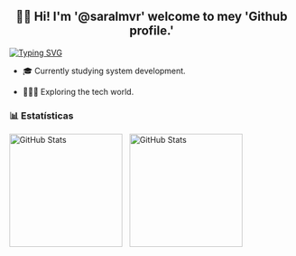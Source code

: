 ## <div align="center"> 👋🏽 Hi! I'm '@saralmvr' welcome to mey 'Github profile.' </div>
<a href="https://git.io/typing-svg"><img src="https://readme-typing-svg.herokuapp.com?font=Fira+Code&pause=1000&color=E3EDD2&width=435&lines=Hello+World!" alt="Typing SVG" /></a>
- 🎓 Currently studying system development.
- 👩🏽‍💻 Exploring the tech world.

  <div>
### 📊 Estatísticas

<p>
  <img 
    align="left" 
    alt="GitHub Stats" 
    height="200" 
    style="padding-right: 10px;" 
    src="https://github-readme-stats.vercel.app/api?username=saralmvr&show_icons=true&theme=tokyonight&include_all_commits=true&locale=pt-br" 
  />

<img 
      align="left" 
      alt="GitHub Stats" 
      height="200" 
      src="https://github-readme-stats.vercel.app/api/top-langs/?username=saralmvr&theme=tokyonight&layout=compact&custom_title=Tecnologias&langs_count=9" 
  />

</p>
</div>
